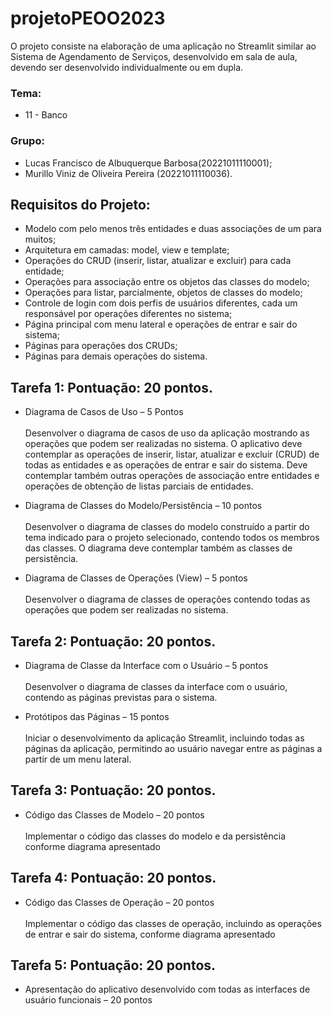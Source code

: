 # projetoPEOO2023
O projeto consiste na elaboração de uma aplicação no Streamlit similar ao Sistema de Agendamento de Serviços, desenvolvido em sala de aula, devendo ser desenvolvido individualmente ou em dupla.

### Tema: 
- 11 - Banco

### Grupo:
- Lucas Francisco de Albuquerque Barbosa(20221011110001);
- Murillo Viniz de Oliveira Pereira (20221011110036).

## Requisitos do Projeto:
- Modelo com pelo menos três entidades e duas associações de um para muitos;
- Arquitetura em camadas: model, view e template;
- Operações do CRUD (inserir, listar, atualizar e excluir) para cada entidade;
- Operações para associação entre os objetos das classes do modelo;
- Operações para listar, parcialmente, objetos de classes do modelo;
- Controle de login com dois perfis de usuários diferentes, cada um responsável por operações diferentes no sistema;
- Página principal com menu lateral e operações de entrar e sair do sistema;
- Páginas para operações dos CRUDs;
- Páginas para demais operações do sistema.
## Tarefa 1: Pontuação: 20 pontos.
- Diagrama de Casos de Uso – 5 Pontos <br/><br/>
Desenvolver o diagrama de casos de uso da aplicação mostrando as operações que podem ser
realizadas no sistema. O aplicativo deve contemplar as operações de inserir, listar, atualizar e
excluir (CRUD) de todas as entidades e as operações de entrar e sair do sistema. Deve contemplar
também outras operações de associação entre entidades e operações de obtenção de listas
parciais de entidades.

- Diagrama de Classes do Modelo/Persistência – 10 pontos<br/><br/>
Desenvolver o diagrama de classes do modelo construído a partir do tema indicado para o projeto
selecionado, contendo todos os membros das classes. O diagrama deve contemplar também as
classes de persistência.

- Diagrama de Classes de Operações (View) – 5 pontos<br/><br/>
Desenvolver o diagrama de classes de operações contendo todas as operações que podem ser
realizadas no sistema.

## Tarefa 2: Pontuação: 20 pontos.
- Diagrama de Classe da Interface com o Usuário – 5 pontos<br/><br/>
Desenvolver o diagrama de classes da interface com o usuário, contendo as páginas previstas para
o sistema.

- Protótipos das Páginas – 15 pontos<br/><br/>
Iniciar o desenvolvimento da aplicação Streamlit, incluindo todas as páginas da aplicação,
permitindo ao usuário navegar entre as páginas a partir de um menu lateral.

## Tarefa 3: Pontuação: 20 pontos.
- Código das Classes de Modelo – 20 pontos<br/><br/>
Implementar o código das classes do modelo e da persistência conforme diagrama apresentado

## Tarefa 4: Pontuação: 20 pontos.
- Código das Classes de Operação – 20 pontos<br/><br/>
Implementar o código das classes de operação, incluindo as operações de entrar e sair do sistema,
conforme diagrama apresentado

## Tarefa 5: Pontuação: 20 pontos.
- Apresentação do aplicativo desenvolvido com todas as interfaces de usuário funcionais – 20 pontos
